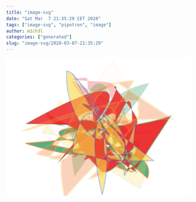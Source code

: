 ```yaml
---
title: "image-svg"
date: "Sat Mar  7 21:35:29 CET 2020"
tags: ["image-svg", "pipotron", "image"]
author: m1ch3l
categories: ["generated"]
slug: "image-svg/2020-03-07-21:35:29"
---
```


![](image.svg)
